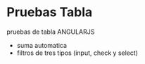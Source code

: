 # Pruebas Tabla
pruebas de tabla ANGULARJS
  - suma automatica
  - filtros de tres tipos (input, check y select)
